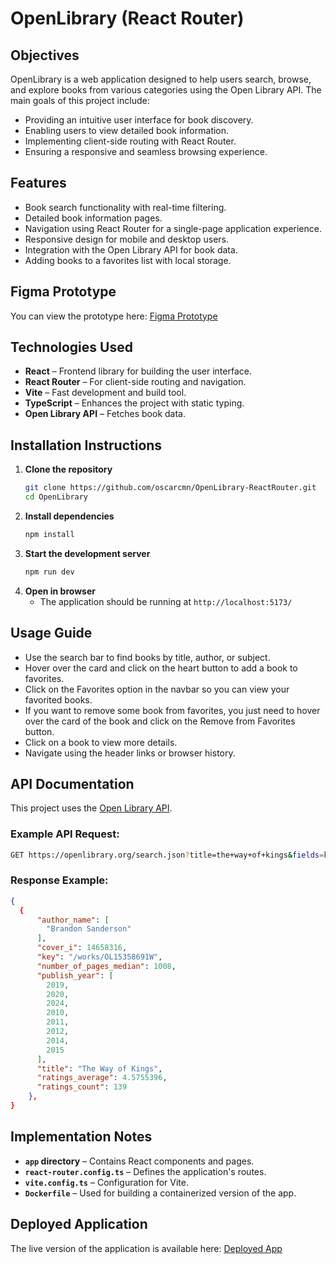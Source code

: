 # OpenLibrary (React Router)

## Objectives
OpenLibrary is a web application designed to help users search, browse, and explore books from various categories using the Open Library API. The main goals of this project include:
- Providing an intuitive user interface for book discovery.
- Enabling users to view detailed book information.
- Implementing client-side routing with React Router.
- Ensuring a responsive and seamless browsing experience.

## Features
- Book search functionality with real-time filtering.
- Detailed book information pages.
- Navigation using React Router for a single-page application experience.
- Responsive design for mobile and desktop users.
- Integration with the Open Library API for book data.
- Adding books to a favorites list with local storage.

## Figma Prototype
You can view the prototype here: [Figma Prototype](https://www.figma.com/design/H0OGlq4c4ZblKKfvmPL3Dq/Final-Project-Router?node-id=0-1&p=f&t=SnHujldXlB1dFJsn-0)

## Technologies Used
- **React** – Frontend library for building the user interface.
- **React Router** – For client-side routing and navigation.
- **Vite** – Fast development and build tool.
- **TypeScript** – Enhances the project with static typing.
- **Open Library API** – Fetches book data.

## Installation Instructions
1. **Clone the repository**
   ```sh
   git clone https://github.com/oscarcmn/OpenLibrary-ReactRouter.git
   cd OpenLibrary
   ```
2. **Install dependencies**
   ```sh
   npm install
   ```
3. **Start the development server**
   ```sh
   npm run dev
   ```
4. **Open in browser**
   - The application should be running at `http://localhost:5173/`

## Usage Guide
- Use the search bar to find books by title, author, or subject.
- Hover over the card and click on the heart button to add a book to favorites.
- Click on the Favorites option in the navbar so you can view your favorited books.
- If you want to remove some book from favorites, you just need to hover over the card of the book and click on the Remove from Favorites button. 
- Click on a book to view more details.
- Navigate using the header links or browser history.

## API Documentation
This project uses the [Open Library API](https://openlibrary.org/developers/api).
### Example API Request:
```sh
GET https://openlibrary.org/search.json?title=the+way+of+kings&fields=key,title,author_name,publish_year,ratings_average,ratings_count,cover_i,number_of_pages_median&language=eng
```
### Response Example:
```json
{
  {
      "author_name": [
        "Brandon Sanderson"
      ],
      "cover_i": 14658316,
      "key": "/works/OL15358691W",
      "number_of_pages_median": 1008,
      "publish_year": [
        2019,
        2020,
        2024,
        2010,
        2011,
        2012,
        2014,
        2015
      ],
      "title": "The Way of Kings",
      "ratings_average": 4.5755396,
      "ratings_count": 139
    },
}
```

## Implementation Notes
- **`app` directory** – Contains React components and pages.
- **`react-router.config.ts`** – Defines the application's routes.
- **`vite.config.ts`** – Configuration for Vite.
- **`Dockerfile`** – Used for building a containerized version of the app.

## Deployed Application
The live version of the application is available here: [Deployed App](https://openlibrary-reactrouter.vercel.app/)

